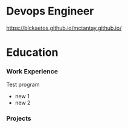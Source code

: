 # Devops Engineer
https://blckaetos.github.io/mctantay.github.io/


# Education

### Work Experience
Test program
- new 1
- new 2

### Projects
